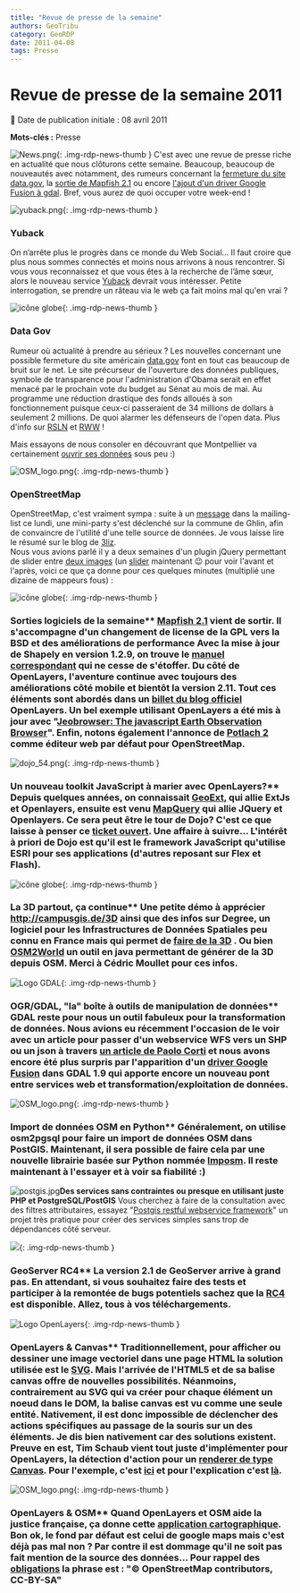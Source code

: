 ```yaml
---
title: "Revue de presse de la semaine"
authors: GeoTribu
category: GeoRDP
date: 2011-04-08
tags: Presse
---
```


# Revue de presse de la semaine 2011


:calendar: Date de publication initiale : 08 avril 2011

**Mots-clés :** Presse


![News.png](https://cdn.geotribu.fr/images/internal/icons-rdp-news/news.png){: .img-rdp-news-thumb }
 C'est avec une revue de presse riche en actualité que nous clôturons cette semaine. Beaucoup, beaucoup de nouveautés avec notamment, des rumeurs concernant la [fermeture du site data.gov](#datagov), la [sortie de Mapfish 2.1](#mapfish) ou encore [l'ajout d'un driver Google Fusion à gdal](#gdal). Bref, vous aurez de quoi occuper votre week-end !




 ![yuback.png](http://geotribu.net/sites/default/files/Tuto/img/Blog/yuback.png){: .img-rdp-news-thumb }

### Yuback

 On n’arrête plus le progrès dans ce monde du Web Social... Il faut croire que plus nous sommes connectés et moins nous arrivons à nous rencontrer. Si vous vous reconnaissez et que vous êtes à la recherche de l’âme sœur, alors le nouveau service [Yuback](http://fr.techcrunch.com/2011/01/20/yuback-les-rencontres-geolocalisees-et-en-temps-reel/) devrait vous intéresser. Petite interrogation, se prendre un râteau via le web ça fait moins mal qu'en vrai ?




 ![icône globe](https://cdn.geotribu.fr/img/internal/icons-rdp-news/world.png){: .img-rdp-news-thumb }

### Data Gov

 Rumeur où actualité à prendre au sérieux ? Les nouvelles concernant une possible fermeture du site américain [data.gov](http://www.data.gov/) font en tout cas beaucoup de bruit sur le net. Le site précurseur de l'ouverture des données publiques, symbole de transparence pour l'administration d'Obama serait en effet menacé par le prochain vote du budget au Sénat au mois de mai. Au programme une réduction drastique des fonds alloués à son fonctionnement puisque ceux-ci passeraient de 34 millions de dollars à seulement 2 millions. De quoi alarmer les défenseurs de l'open data. Plus d'info sur [RSLN](http://www.rslnmag.fr/) et [RWW](http://www.readwriteweb.com/archives/datagov_7_other_sites_to_shut_down_after_budgets_c.php) !

 Mais essayons de nous consoler en découvrant que Montpellier va certainement [ouvrir ses données](http://opendata.montpelliernumerique.fr/) sous peu :)




 ![OSM_logo.png](https://cdn.geotribu.fr/img/logos-icones/OpenStreetMap/Openstreetmap.png){: .img-rdp-news-thumb }

### OpenStreetMap

 OpenStreetMap, c'est vraiment sympa : suite à un [message](http://lists.openstreetmap.org/pipermail/talk-fr/2011-April/031777.html) dans la mailing-list ce lundi, une mini-party s'est déclenché sur la commune de Ghlin, afin de convaincre de l'utilité d'une telle source de données. Je vous laisse lire le résumé sur le blog de [3liz](http://3liz.com/blog/rldhont/index.php/2011/04/05/366-mini-cartopartie-virtuelle-ce-midi).  
 Nous vous avions parlé il y a deux semaines d'un plugin jQuery permettant de slider entre [deux images](http://libreavous.teledetection.fr/geomatique/9-openstreetmap/23-openstreetmap-cartographie-express-en-une-heure) (un [slider](http://libreavous.teledetection.fr/geomatique/9-openstreetmap/23-openstreetmap-cartographie-express-en-une-heure) maintenant :wink: pour voir l'avant et l'après, voici ce que ça donne pour ces quelques minutes (multiplié une dizaine de mappeurs fous) :


 ![icône globe](https://cdn.geotribu.fr/img/internal/icons-rdp-news/world.png){: .img-rdp-news-thumb }

### Sorties logiciels de la semaine** [Mapfish 2.1](http://mapfishblog.blogspot.com/2011/04/mapfish-21-is-out.html) vient de sortir. Il s'accompagne d'un changement de license de la GPL vers la BSD et des améliorations de performance Avec la mise à jour de Shapely en version 1.2.9, on trouve le [manuel correspondant](http://gispython.org/shapely/docs/1.2/manual.html) qui ne cesse de s'étoffer. Du côté de OpenLayers, l'aventure continue avec toujours des améliorations côté mobile et bientôt la version 2.11. Tout ces éléments sont abordés dans un [billet du blog officiel](https://openlayers.org/blog/2011/04/02/61/) OpenLayers. Un bel exemple utilisant OpenLayers a été mis à jour avec "[Jeobrowser: The javascript Earth Observation Browser](http://engine.jeobrowser.com/)". Enfin, notons également l'annonce de [Potlach 2](http://wiki.openstreetmap.org/wiki/Potlatch_2) comme éditeur web par défaut pour OpenStreetMap.


 ![dojo_54.png](http://geotribu.net/sites/default/files/Tuto/img/Blog/divers/dojo_54.png){: .img-rdp-news-thumb }

### Un nouveau toolkit JavaScript à marier avec OpenLayers?** Depuis quelques années, on connaissait [GeoExt](http://www.geoext.org/), qui allie ExtJs et Openlayers, ensuite est venu [MapQuery](http://gitorious.org/mapquery) qui allie JQuery et Openlayers. Ce sera peut être le tour de Dojo? C'est ce que laisse à penser ce [ticket ouvert](http://bugs.dojotoolkit.org/ticket/12406). Une affaire à suivre... L'intérêt à priori de Dojo est qu'il est le framework JavaScript qu'utilise ESRI pour ses applications (d'autres reposant sur Flex et Flash).


 ![icône globe](https://cdn.geotribu.fr/img/internal/icons-rdp-news/world.png){: .img-rdp-news-thumb }

### La 3D partout, ça continue** Une petite démo à apprécier <http://campusgis.de/3D> ainsi que des infos sur Degree, un logiciel pour les Infrastructures de Données Spatiales peu connu en France mais qui permet de [faire de la 3D](http://wiki.deegree.org/deegreeWiki/deegree3/deegree3D) . Ou bien [OSM2World](http://osm2world.org/) un outil en java permettant de générer de la 3D depuis OSM. Merci à Cédric Moullet pour ces infos.


 ![Logo GDAL](https://cdn.geotribu.fr/images/logos-icones/logiciels_librairies/gdal.png){: .img-rdp-news-thumb }

### OGR/GDAL, "la" boîte à outils de manipulation de données** GDAL reste pour nous un outil fabuleux pour la transformation de données. Nous avions eu récemment l'occasion de le voir avec un article pour passer d'un webservice WFS vers un SHP ou un json à travers [un article de Paolo Corti](http://www.paolocorti.net/2011/03/23/a-quick-look-at-the-wfs-gdal-driver/) et nous avons encore été plus surpris par l'apparition d'un [driver Google Fusion](http://www.gdal.org/ogr/drv_gft.html) dans GDAL 1.9 qui apporte encore un nouveau pont entre services web et transformation/exploitation de données.


  ![OSM_logo.png](https://cdn.geotribu.fr/img/logos-icones/OpenStreetMap/Openstreetmap.png){: .img-rdp-news-thumb }

### Import de données OSM en Python** Généralement, on utilise osm2pgsql pour faire un import de données OSM dans PostGIS. Maintenant, il sera possible de faire cela par une nouvelle librairie basée sur Python nommée [Imposm](http://imposm.org/docs/imposm/latest/). Il reste maintenant à l'essayer et à voir sa fiabilité :)


 ![postgis.jpg](http://geotribu.net/sites/default/files/Tuto/img/Blog/divers/postgis.jpg)**Des services sans contraintes ou presque en utilisant juste PHP et PostgreSQL/PostGIS** Vous cherchez à faire de la consultation avec des filtres attributaires, essayez "[Postgis restful webservice framework](http://code.google.com/p/postgis-restful-web-service-framework/)" un projet très pratique pour créer des services simples sans trop de dépendances côté serveur.


 ![](https://cdn.geotribu.fr/images/logos-icones/logiciels_librairies/geoserver.png){: .img-rdp-news-thumb }

### GeoServer RC4** La version 2.1 de GeoServer arrive à grand pas. En attendant, si vous souhaitez faire des tests et participer à la remontée de bugs potentiels sachez que la [RC4](http://blog.geoserver.org/2011/04/05/geoserver-2-1-rc4-released/) est disponible. Allez, tous à vos téléchargements.


 ![Logo OpenLayers](https://cdn.geotribu.fr/img/logos-icones/logiciels_librairies/openlayers.png){: .img-rdp-news-thumb }

### OpenLayers & Canvas** Traditionnellement, pour afficher ou dessiner une image vectoriel dans une page HTML la solution utilisée est le [SVG](https://fr.wikipedia.org/wiki/Scalable_Vector_Graphics). Mais l'arrivée de l'HTML5 et de sa balise canvas offre de nouvelles possibilités. Néanmoins, contrairement au SVG qui va créer pour chaque élément un noeud dans le DOM, la balise canvas est vu comme une seule entité. Nativement, il est donc impossible de déclencher des actions spécifiques au passage de la souris sur un des éléments. Je dis bien nativement car des solutions existent. Preuve en est, Tim Schaub vient tout juste d'implémenter pour OpenLayers, la détection d'action pour un [renderer de type Canvas](http://dev.openlayers.org/docs/files/OpenLayers/Renderer/Canvas-js.html). Pour l'exemple, c'est [ici](https://openlayers.org/dev/examples/canvas-hit-detection.html) et pour l'explication c'est [là](http://tschaub.net/blog/2011/03/31/canvas-hit-detection.html).


 ![OSM_logo.png](https://cdn.geotribu.fr/img/logos-icones/OpenStreetMap/Openstreetmap.png){: .img-rdp-news-thumb }

### OpenLayers & OSM** Quand OpenLayers et OSM aide la justice française, ça donne cette [application cartographique](http://www.annuaires.justice.gouv.fr/). Bon ok, le fond par défaut est celui de google maps mais c'est déjà pas mal non ? Par contre il est dommage qu'il ne soit pas fait mention de la source des données... Pour rappel des [obligations](https://www.openstreetmap.org/copyright) la phrase est : "© OpenStreetMap contributors, CC-BY-SA"
